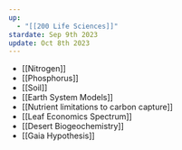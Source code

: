 ```yaml
---
up:
  - "[[200 Life Sciences]]"
stardate: Sep 9th 2023
update: Oct 8th 2023
---
```

- [[Nitrogen]]
- [[Phosphorus]]
- [[Soil]]
- [[Earth System Models]]
- [[Nutrient limitations to carbon capture]]
- [[Leaf Economics Spectrum]]
- [[Desert Biogeochemistry]]
- [[Gaia Hypothesis]]



